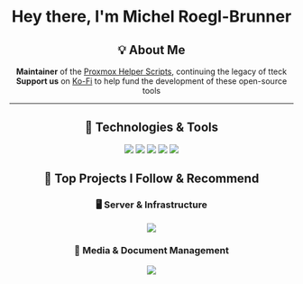 <h1 align="center">Hey there, I'm Michel Roegl-Brunner</h1>

<div align="center">
  
  ## 💡 About Me
  
   **Maintainer** of the [Proxmox Helper Scripts](https://github.com/community-scripts/ProxmoxVE), continuing the legacy of tteck </br>
   **Support us** on [Ko-Fi](https://ko-fi.com/community_scripts) to help fund the development of these open-source tools</br>

</div>

---

<div align="center">  
  
  ## 🔧 Technologies & Tools
  
  ![](https://img.shields.io/badge/Editor-VS_Code-informational?style=flat&logo=visual-studio-code&logoColor=white&color=7c4dff)
  ![](https://img.shields.io/badge/Code-JavaScript-informational?style=flat&logo=javascript&logoColor=white&color=7c4dff)
  ![](https://img.shields.io/badge/Code-React-informational?style=flat&logo=react&logoColor=white&color=7c4dff)
  ![](https://img.shields.io/badge/Style-Material_UI-informational?style=flat&logo=mui&logoColor=white&color=7c4dff)
  ![](https://img.shields.io/badge/Platform-Proxmox-informational?style=flat&logo=proxmox&logoColor=white&color=7c4dff)
</div>


<div align="center">
  
  ## 🌟 Top Projects I Follow & Recommend

  ### 🖥️ Server & Infrastructure
    
  <a href="https://github.com/community-scripts/ProxmoxVE">
    <img align="center" src="https://github-readme-stats.vercel.app/api/pin/?username=community-scripts&repo=ProxmoxVE&theme=material-palenight" />
  </a>

  ### 📸 Media & Document Management
  <a href="https://github.com/paperless-ngx/paperless-ngx">
    <img align="center" src="https://github-readme-stats.vercel.app/api/pin/?username=paperless-ngx&repo=paperless-ngx&theme=material-palenight" />
  </a>

</div>
